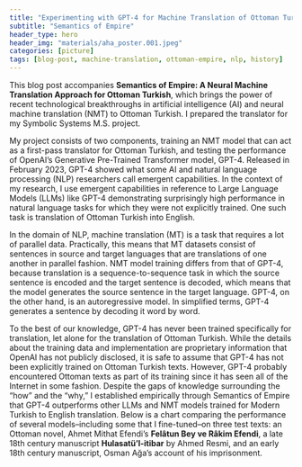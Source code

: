 ```yaml
---
title: "Experimenting with GPT-4 for Machine Translation of Ottoman Turkish into English"
subtitle: "Semantics of Empire"
header_type: hero
header_img: "materials/aha_poster.001.jpeg"
categories: [picture]
tags: [blog-post, machine-translation, ottoman-empire, nlp, history]
---
```


This blog post accompanies **Semantics of Empire: A Neural Machine Translation Approach for Ottoman Turkish**, which brings the power of recent technological breakthroughs in artificial intelligence (AI) and neural machine translation (NMT) to Ottoman Turkish. I prepared the translator for my Symbolic Systems M.S. project. 

My project consists of two components, training an NMT model that can act as a first-pass translator for Ottoman Turkish, and testing the performance of OpenAI’s Generative Pre-Trained Transformer model, GPT-4. Released in February 2023, GPT-4 showed what some AI and natural language processing (NLP) researchers call emergent capabilities. In the context of my research, I use emergent capabilities in reference to Large Language Models (LLMs) like GPT-4 demonstrating surprisingly high performance in natural language tasks for which they were not explicitly trained. One such task is translation of Ottoman Turkish into English.

In the domain of NLP, machine translation (MT) is a task that requires a lot of parallel data. Practically, this means that MT datasets consist of sentences in source and target languages that are translations of one another in parallel fashion. NMT model training differs from that of GPT-4, because translation is a sequence-to-sequence task in which the source sentence is encoded and the target sentence is decoded, which means that the model generates the source sentence in the target language. GPT-4, on the other hand, is an autoregressive model. In simplified terms, GPT-4 generates a sentence by decoding it word by word.

To the best of our knowledge, GPT-4 has never been trained specifically for translation, let alone for the translation of Ottoman Turkish. While the details about the training data and implementation are proprietary information that OpenAI has not publicly disclosed, it is safe to assume that GPT-4 has not been explicitly trained on Ottoman Turkish texts. However, GPT-4 probably encountered Ottoman texts as part of its training since it has seen all of the Internet in some fashion. Despite the gaps of knowledge surrounding the “how” and the “why,” I established empirically through Semantics of Empire that GPT-4 outperforms other LLMs and NMT models trained for Modern Turkish to English translation. Below is a chart comparing the performance of several models–including some that I fine-tuned–on three test texts: an Ottoman novel, Ahmet Mithat Efendi’s **Felâtun Bey ve Râkim Efendi**, a late 18th century manuscript **Hulasatü’l-itibar** by Ahmed Resmi, and an early 18th century manuscript, Osman Ağa’s account of his imprisonment.
